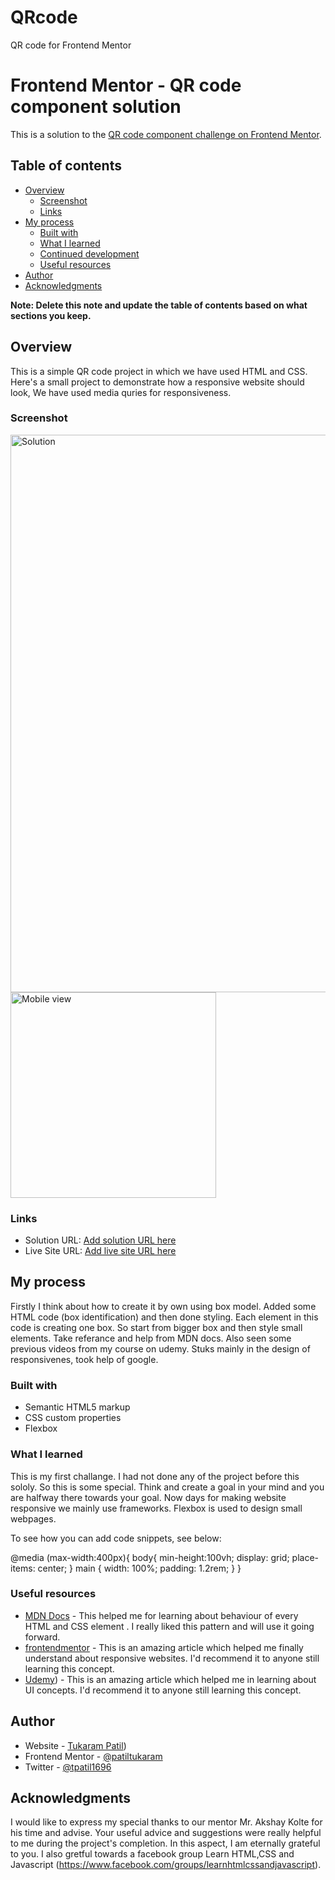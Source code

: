 # QRcode
QR code for Frontend Mentor
# Frontend Mentor - QR code component solution

This is a solution to the [QR code component challenge on Frontend Mentor](https://www.frontendmentor.io/challenges/qr-code-component-iux_sIO_H). 

## Table of contents

- [Overview](#overview)
  - [Screenshot](#screenshot)
  - [Links](#links)
- [My process](#my-process)
  - [Built with](#built-with)
  - [What I learned](#what-i-learned)
  - [Continued development](#continued-development)
  - [Useful resources](#useful-resources)
- [Author](#author)
- [Acknowledgments](#acknowledgments)

**Note: Delete this note and update the table of contents based on what sections you keep.**

## Overview
This is a simple QR code project in which we have used HTML and CSS. Here's a small project to demonstrate how a responsive website should look, We have used media quries for responsiveness.

### Screenshot


<img width="892" alt="Solution" src="https://github.com/patiltukaram/QRcode/assets/128021929/25a0214e-c544-4158-8efb-d9a0c9a59485">

<img width="329" alt="Mobile view" src="https://github.com/patiltukaram/QRcode/assets/128021929/d5b6eddc-b59a-4f79-b552-5d356b57e80d">




### Links

- Solution URL: [Add solution URL here](https://your-solution-url.com)
- Live Site URL: [Add live site URL here](https://your-live-site-url.com)

## My process
Firstly I think about how to create it by own using box model. Added some HTML code (box identification) and then done styling. Each element in this code is creating one box. So start from bigger box and then style small elements. Take referance and help from MDN docs. Also seen some previous videos from my course on udemy. Stuks mainly in the design of responsivenes, took help of google. 

### Built with

- Semantic HTML5 markup
- CSS custom properties
- Flexbox

### What I learned

This is my first challange. I had not done any of the project before this sololy. So this is some special. Think and create a goal in your mind and you are halfway there towards your goal. Now days for making website responsive we mainly use frameworks. Flexbox is used to design small webpages. 

To see how you can add code snippets, see below:

@media (max-width:400px){
    body{
      min-height:100vh;
      display: grid;
      place-items: center;
   }
    main {
     width: 100%;
     padding: 1.2rem;
    }
  }




### Useful resources

- [MDN Docs]([https://www.example.com](https://developer.mozilla.org/en-US/)) - This helped me for learning about behaviour of every HTML and CSS element . I really liked this pattern and will use it going forward.
- [frontendmentor](https://www.frontendmentor.io) - This is an amazing article which helped me finally understand about responsive websites. I'd recommend it to anyone still learning this concept.
- [Udemy](https://www.udemy.com/)) - This is an amazing article which helped me in learning about UI concepts. I'd recommend it to anyone still learning this concept.

## Author

- Website - [Tukaram Patil](https://tpatil1696.github.io/cv/))
- Frontend Mentor - [@patiltukaram](https://www.frontendmentor.io/profile/patiltukaram)
- Twitter - [@tpatil1696](https://twitter.com/home)


## Acknowledgments

I would like to express my special thanks to our mentor Mr. Akshay Kolte for his time and advise. Your useful advice and suggestions were really helpful to me during the project's completion. In this aspect, I am eternally grateful to you. I also gretful towards a facebook group Learn HTML,CSS and Javascript (https://www.facebook.com/groups/learnhtmlcssandjavascript).






